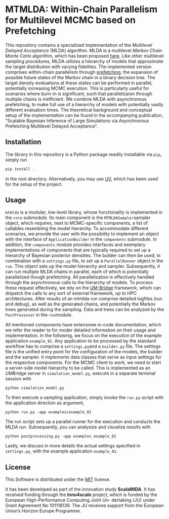 # MTMLDA: Within-Chain Parallelism for Multilevel MCMC based on Prefetching

This repository contains a  specialized implementation of the *Multilevel Delayed Acceptance* (MLDA) algorithm. MLDA is a multilevel *Markov Chain Monte Carlo* algorithm, which has been proposed [here](https://doi.org/10.1137/22M1476770). Like other multilevel sampling procedures, MLDA utilizes a hierarchy of models that approximate the target distribution with varying fidelities. The implemented version comprises within-chain parallelism through [prefetching](https://www.tandfonline.com/doi/abs/10.1198/106186006X100579), the expansion of possible future states of the Markov chain in a binary decision tree. The target density evaluations at these states can be performed in parallel, potentially increasing MCMC execution. This is particularly useful for scenarios where burn-in is significant, such that parallelizaion through multiple chains is inefficient. We combine MLDA with asynchronous prefetching, to make full use of a hierarchy of models with potentially vastly different evaluation times. The theoretical background and conceptual setup of the implementation can be found in the accompanying publication, "Scalable Bayesian Inference of Large Simulations via Asynchronous Prefetching Multilevel Delayed Acceptance".

## Installation

The library in this repository is a Python package readily installable via `pip`, simply run
```python
pip install .
```
in the root directory. Alternatively, you may use [UV](https://docs.astral.sh/uv/), which has been used for the setup of the project.

## Usage

`mtmlda` is a modular, low-level library, whose functionality is implemented in the `core` submodule. Its main component is the `MTMLDASampler`sampler object, which requires, next to MCMC-specific components, a list of callables resembling the model hierarchy. To accommodate different scenarios, we provide the user with the possibility to implement an object with the interface of `ApplicationBuilder` in the `components` submodule. In addition, the `components` module provides interfaces and exemplary implementations of components that are typically required to set up a hierarchy of Bayesian posterior densities. The builder can then be used, in combination with a `settings.py` file, to set up a `ParallelRunner` object in the `run`. This object sets up the model hierarchy and sampler. Subsequently, it can run multiple MLDA chains in parallel, each of which is potentially parallelized though prefetching. All parallelization is effectively handled through the asynchronous calls to the hierarchy of models. To process these request effectively, we rely on the [UM-Bridge](https://um-bridge-benchmarks.readthedocs.io/en/docs/) framework, which can dispatch the calls to any sort of external framework, up to HPC architectures. After results of an mtmlda run comprise detailed logfiles (run and debug), as well as the generated chains, and potentially the Markov trees generated during the sampling. Data and trees can be analyzed by the `PostProcessor` in the `run`module.

All mentioned components have extensivee in-code documentation, which we refer the reader to for moder detailed information on their usage and implementation. In the following, we focus on the execution of the example application `example_01`. Any application to be processed by the standard workflow has to comprise a `settings.py`and a `builder.py` file. The settings file is the unified entry point for the configuration of the models, the builder and the sampler. It implements data classes that serve as input settings for the respective components.
For the MCMC client to work, we need to start a server-side model hierarchy to be called. This is implemented as an UMBridge server in `simulation_model.py`, execute in a separate terminal session with
```
python simulation_model.py
```

To then execute a sampling application, simply invoke the `run.py` script with the application direction as argument,
```
python run.py -app examples/example_01
```
The run script sets up a parallel runner for the execution and conducts the MLDA run. Subsequently, you can analysize and visualize results with 
```
python postprocessing.py -app examples_example_01
```

Lastly, we discuss in more details the actual settings specified in `settings.py`, with the example application `example_01`.

## License

This Software is distributed under the [MIT](https://choosealicense.com/licenses/mit/) license.

It has been developed as part of the innovation study **ScalaMIDA**. It has received funding through the **Inno4scale** project, which is funded by the European High-Performance Computing Joint Un-
dertaking (JU) under Grant Agreement No 101118139. The JU receives support from the European Union’s Horizon Europe Programme.

